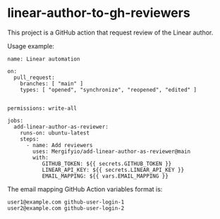# linear-author-to-gh-reviewers

This project is a GitHub action that request review of the Linear author.

Usage example:

```
name: Linear automation

on:
  pull_request:
    branches: [ "main" ]
    types: [ "opened", "synchronize", "reopened", "edited" ]


permissions: write-all

jobs:
  add-linear-author-as-reviewer:
    runs-on: ubuntu-latest
    steps:
      - name: Add reviewers
        uses: Mergifyio/add-linear-author-as-reviewer@main
        with:
           GITHUB_TOKEN: ${{ secrets.GITHUB_TOKEN }}
           LINEAR_API_KEY: ${{ secrets.LINEAR_API_KEY }}
           EMAIL_MAPPING: ${{ vars.EMAIL_MAPPING }}
```

The email mapping GitHub Action variables format is:

```
user1@example.com github-user-login-1
user2@example.com github-user-login-2
```
